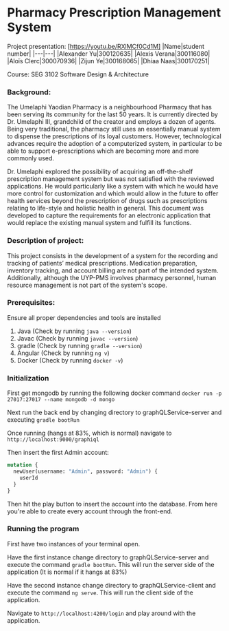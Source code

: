 # Pharmacy Prescription Management System
Project presentation: [https://youtu.be/RXlMCf0Cd1M]
|Name|student number|
|---|---|
|Alexander Yu|300120635|
|Alexis Verana|300116080|
|Aloïs Clerc|300070936|
|Zijun Ye|300168065|
|Dhiaa Naas|300170251|

Course: SEG 3102 Software Design & Architecture

### Background:
The Umelaphi Yaodian Pharmacy is a neighbourhood Pharmacy that has been serving its community for the last 50 years. It is currently directed by Dr. Umelaphi III, grandchild of the creator and employs a dozen of agents. Being very traditional, the pharmacy still uses an essentially manual system to dispense the prescriptions of its loyal customers. However, technological advances require the adoption of a computerized system, in particular to be able to support e-prescriptions which are becoming more and more commonly used.

Dr. Umelaphi explored the possibility of acquiring an off-the-shelf prescription management system but was not satisfied with the reviewed applications. He would particularly like a system with which he would have more control for customization and which would allow in the future to offer health services beyond the prescription of drugs such as prescriptions relating to life-style and holistic health in general. This document was developed to capture the requirements for an electronic application that would replace the existing manual system and fulfill its functions.

### Description of project:
This project consists in the development of a system for the recording and tracking of patients’ medical prescriptions. Medication preparation, inventory tracking, and account billing are not part of the intended system. Additionally, although the UYP-PMS involves pharmacy personnel, human resource management is not part of the system's scope.

### Prerequisites:
Ensure all proper dependencies and tools are installed
1. Java (Check by running `java --version`)
2. Javac (Check by running `javac --version`)
3. gradle (Check by running `gradle --version`)
4. Angular (Check by running `ng v`)
5. Docker (Check by running `docker -v`)

### Initialization

First get mongodb by running the following docker command `docker run -p 27017:27017 --name mongodb -d mongo`

Next run the back end by changing directory to graphQLService-server and executing `gradle bootRun`

Once running (hangs at 83%, which is normal) navigate to `http://localhost:9000/graphiql`

Then insert the first Admin account:

```graphql
mutation {
  newUser(username: "Admin", password: "Admin") {
    userId
  }
}
```

Then hit the play button to insert the account into the database. From here you're able to create every account through the front-end.

### Running the program

First have two instances of your terminal open.

Have the first instance change directory to graphQLService-server and execute the command `gradle bootRun`. This will run the server side of the application (It is normal if it hangs at 83%)

Have the second instance change directory to graphQLService-client and execute the command `ng serve`. This will run the client side of the application.

Navigate to `http://localhost:4200/login` and play around with the application.
